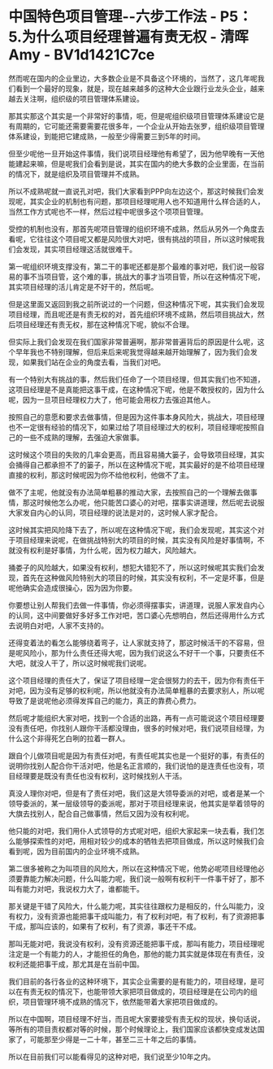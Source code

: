 # 中国特色项目管理--六步工作法 - P5：5.为什么项目经理普遍有责无权 - 清晖Amy - BV1d1421C7ce

然而呢在国内的企业里边，大多数企业是不具备这个环境的，当然了，这几年呢我们看到一个最好的现象，就是，现在越来越多的这种大企业跟行业龙头企业，越来越去关注啊，组织级的项目管理体系建设。

那其实那这个其实是一个非常好的事情，呃，但是呢组织级项目管理体系建设它是有周期的，它可能还需要需要花很多年，一个企业从开始去张罗，组织级项目管理体系建设，到能把它建成熟，一般至少得需要三到5年的时间。

但至少呢他一旦开始这件事情，我们说项目经理他有希望了，因为他早晚有一天他能建起来嘛，但是呢我们会看到是说，其实在国内的绝大多数的企业里面，在当前的情况下，就是组织及项目管理并不成熟。

所以不成熟呢就一直说孔对吧，我们大家看到PPP向左边这个，那这时候我们会发现呢，其实企业的机制也有问题，那项目经理呢用人也不知道用什么样合适的人，当然工作方式呢也不一样，然后过程中呢很多这个项项目管理。

受控的机制也没有，那首先呢项目管理的组织环境不成熟，然后从另外一个角度去看呢，它往往这个项目呢又都是风险很大对吧，很有挑战的项目，所以这时候呢我们会发现，其实项目经理这活就很难干。

第一呢组织环境支撑没有，第二干的事呢还都是那个最难的事对吧，我们说一般容易的事不当项目管，这个难的事，挑战大的事才当项目管，所以在这种情况下呢，其实项目经理的活儿肯定是不好干的，然后呢。

但是这里面又返回到我之前所说过的一个问题，但这种情况下呢，其实我们会发现项目经理，而且呢还是有责无权的对，首先组织环境不成熟，然后项目挑战大，然后项目经理还有责无权，那在这种情况下呢，貌似不合理。

但实际上我们会发现在我们国家非常普遍啊，那非常普遍背后的原因是什么呢，这个早年我也不特别理解，但后来后来呢我觉得越来越开始理解了，因为我们会发现，如果我们站在企业的角度去看，当我们对吧。

有一个特别大有挑战的事，然后我们任命了一个项目经理，但其实我们也不知道，这项目经理是不是真能把这事干成，在这种情况下呢，他是不敢授权的，因为什么呢，因为一旦项目经理权力大了，他可能会用权力去强迫其他人。

按照自己的意愿和要求去做事情，但是因为这件事本身风险大，挑战大，项目经理也不一定很有经验的情况下，如果过给了项目经理过大的权利，项目经理呢按照自己的一些不成熟的理解，去强迫大家做事。

这时候这个项目的失败的几率会更高，而且容易捅大篓子，会导致项目经理，其实会捅得自己都承担不了的篓子，所以在这种情况下呢，其实最好的是不给项目经理直接的权利，那这时候呢因为你不给他权利，他做不了主。

做不了主呢，他就没有办法简单粗暴的推动大家，去按照自己的一个理解去做事情，那这时候他怎么办呢，他只能苦口婆心的对吧，摆事实讲道理，然后呢去说服大家发自内心的认同，项目经理的说法是对的，这时候人家才配合。

这时候其实把风险降下去了，所以呢在这种情况下呢，我们会发现呢，其实这个对于项目经理来说呢，在做挑战特别大的项目的时候，其实没有风险是好事情啊，不就没有权利是好事情，为什么呢，因为权力越大，风险越大。

捅娄子的风险越大，如果没有权利，想犯大错犯不了，所以这时候呢其实我们会发现，首先在这种做风险特别大的项目的时候，其实没有权利，不一定是坏事，但是呢他确实会造成很操心，因为因为你要。

你要想让别人帮我们去做一件事情，你必须得摆事实，讲道理，说服人家发自内心的认同，这中间要做好多好多工作对吧，苦口婆心先想明白，然后还得用什么方式去说明白对吧，人家不支持的。

还得变着法的看怎么能够绕着弯子，让人家就支持了，那这时候活干的不容易，但是呢风险小，那为什么责任还得大呢，因为我们说这么不好干一个事，只要责任不大吧，就没人干了，所以这时候呢我们说呢。

这个项目经理的责任大了，保证了项目经理一定会很努力的去干，因为你有责任干对吧，因为没有足够的权利呢，所以他就没有办法简单粗暴的去要求别人，所以呢导致了是说呢他必须得发挥自己的能力，真正的靠费心费力。

然后呢才能组织大家对吧，找到一个合适的出路，再有一点可能说这个项目经理要没有责任吧，你找别人跟你干活都没理由，很多的时候对吧，我们说项目经理，为什么这个非得死乞白咧的拉着一群人。

跟自个儿做项目呢是因为有责任对吧，有责任呢其实也是一个挺好的事，有责任的说明你找别人配合你干活对吧，他是名正言顺的，我们说怕的是连责任也没有，项目经理要是既没有责任也没有权利，这时候找别人干活。

真没人理你对吧，但是有了责任对吧，我们这是大领导委派的对吧，或者是某一个领导委派的，某一层级领导的委派呢，那对于项目经理来说，他其实是举着领导的大旗去找别人，配合自己做事情，然后又因为没有权利呢。

他只能的对吧，我们用仆人式领导的方式呢对吧，组织大家起来一块去看，我们怎么能够探索性的对吧，用相对较少的成本的牺牲去把项目做成，所以这时候我们会看到呢，因为目前国内的企业环境不成熟。

第二很多被称之为叫项目的风险大，所以在这种情况下呢，他势必呢项目经理他必须要靠能力解决问题，什么叫能力呢，我们说一般啊有权利干一件事干好了，那不叫有能力对吧，我说权力大了，谁都能干。

那关键是干错了风险大，什么能力呢，其实往往跟权力是相反的，什么叫能力，没有权力，没有资源也能把事干成叫能力，有了权利对吧，有了权利，有了资源把事干成，那叫应该的，如果有了权利，有了资源，事还干不成。

那叫无能对吧，我说没有权利，没有资源还能把事干成，那叫有能力，项目经理呢注定是一个有能力的人，才能担任的角色，那他的能力其实就是体现在有责任，没权利还能把事干成，那尤其是在当前中国。

我们目前的各行各业的这种环境下，其实企业需要的是有能力的，项目经理，是可以在有责无权的情况下，也能带领大家把项目做成的，项目经理是在公司内的组织，项目管理环境不成熟的情况下，依然能带着大家把项目做成的。

所以在中国啊，项目经理不好当，而且呢大家要接受有责无权的现状，换句话说，等所有的项目责权都对等的时候，那个时候理论上，我们国家应该都快变成发达国家了，可能那至少得是一二十年，甚至二三十年之后的事情。

所以在目前我们可以能看得见的这种对吧，我们说至少10年之内。